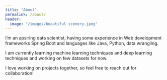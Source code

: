 ```yaml
---
title: "About"
permalink: /about/
header:
  image: "/images/beautiful scenery.jpeg"
---
```


I’m an apsiring data scientist, having some experience in Web development frameworks Spring Boot and languages like Java, Python, data wrangling. 

I am currently learning machine learning techniques and deep learning techniques and working on few datasets for now. 

I love working on projects together, so feel free to reach out for collaboration!

